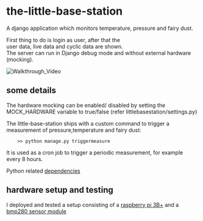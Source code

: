 # the-little-base-station
A django application which monitors temperature, pressure and fairy dust.  

First thing to do is login as user, after that the  
user data, live data and cyclic data are shown.  
The server can run in Django debug mode and without external hardware (mocking).  


![Walkthrough_Video](https://github.com/Thaulino/the-little-base-station/blob/main/media/walkthrough.gif)


## some details

The hardware mocking can be enabled/ disabled by setting the MOCK_HARDWARE variable to true/false (refer littlebasestation/settings.py)  
  
The little-base-station ships with a custom command to trigger a measurement of pressure,temperature and fairy dust:

```
    >> python manage.py triggermeasure
```
It is used as a cron job to trigger a periodic measurement, for example every 8 hours.  
  
Python related [dependencies](littlebasestation\requirements.txt)  

## hardware setup and testing 

I deployed and tested a setup consisting of a [raspberry pi 3B+](https://www.raspberrypi.com/products/raspberry-pi-3-model-b-plus/) and a [bmp280 sensor module](https://www.az-delivery.de/en/products/azdelivery-bmp280-barometrischer-sensor-luftdruck-modul-fur-arduino-und-raspberry-pi)


